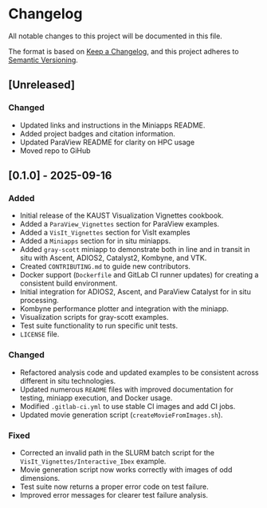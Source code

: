 # Changelog

All notable changes to this project will be documented in this file.

The format is based on [Keep a Changelog](https://keepachangelog.com/en/1.0.0/),
and this project adheres to [Semantic Versioning](https://semver.org/spec/v2.0.0.html).

## [Unreleased]

### Changed
 - Updated links and instructions in the Miniapps README.
 - Added project badges and citation information. 
 - Updated ParaView README for clarity on HPC usage
 - Moved repo to GiHub

## [0.1.0] - 2025-09-16

### Added
- Initial release of the KAUST Visualization Vignettes cookbook.
- Added a `ParaView_Vignettes` section for ParaView examples.
- Added a `VisIt_Vignettes` section for VisIt examples
- Added a `Miniapps` section for in situ miniapps.
- Added `gray-scott` miniapp to demonstrate both in line and in transit in situ with Ascent, ADIOS2, Catalyst2, Kombyne, and VTK. 
- Created `CONTRIBUTING.md` to guide new contributors.
- Docker support (`Dockerfile` and GitLab CI runner updates) for creating a consistent build environment.
- Initial integration for ADIOS2, Ascent, and ParaView Catalyst for in situ processing.
- Kombyne performance plotter and integration with the miniapp.
- Visualization scripts for gray-scott examples.
- Test suite functionality to run specific unit tests.
- `LICENSE` file.

### Changed
- Refactored analysis code and updated examples to be consistent across different in situ technologies.
- Updated numerous `README` files with improved documentation for testing, miniapp execution, and Docker usage.
- Modified `.gitlab-ci.yml` to use stable CI images and add CI jobs.
- Updated movie generation script (`createMovieFromImages.sh`).

### Fixed
- Corrected an invalid path in the SLURM batch script for the `VisIt_Vignettes/Interactive_Ibex` example.
- Movie generation script now works correctly with images of odd dimensions.
- Test suite now returns a proper error code on test failure.
- Improved error messages for clearer test failure analysis.
